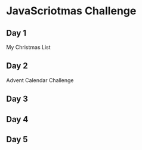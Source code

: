 # JavaScriotmas Challenge

## Day 1
My Christmas List
## Day 2
Advent Calendar Challenge
## Day 3

## Day 4

## Day 5